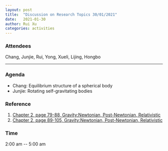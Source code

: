 ```yaml
---
layout: post
title:  "Discussion on Research Topics 30/01/2021"
date:   2021-01-30
author: Rui Xu
categories: activities
---
```



### Attendees

Chang, Junjie, Rui, Yong, Xueli, Lijing, Hongbo

---

### Agenda

- Chang: Equilibrium structure of a spherical body
- Junjie: Rotating self-gravitating bodies


### Reference

1. [Chapter 2, page 79-88, Gravity:Newtonian, Post-Newtonian, Relativistic](https://doi.org/10.1017/CBO9781139507486)
2. [Chapter 2, page 89-105, Gravity:Newtonian, Post-Newtonian, Relativistic](https://doi.org/10.1017/CBO9781139507486)




### Time

2:00 am -- 5:00 am
